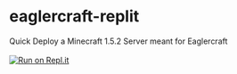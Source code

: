 # eaglercraft-replit

Quick Deploy a Minecraft 1.5.2 Server meant for Eaglercraft <br><br>
[![Run on Repl.it](https://repl.it/badge/github/IsaacLK/eaglercraft-replit-server)](https://repl.it/github/IsaacLK/eaglercraft-replit-server)
